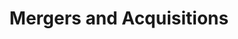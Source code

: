 ---
title:  "Mergers and Acquisitions"
layout: services
categories: [top-level-service]
order: 3
intro: On the surface, combining functional areas or departments appears to be straightforward. However, at SLKone, we understand that while this may all make sense on paper, it’s certainly easier said than done, and we’re here to help. Our consultants and subject matter experts are trained in a variety of industries and form cohorts of deep functional expertise. We specialize in identifying the extent of integration needed and can roll up our sleeves to jump in and help – not just direct – project and organizational management for successful M&A integration.
---